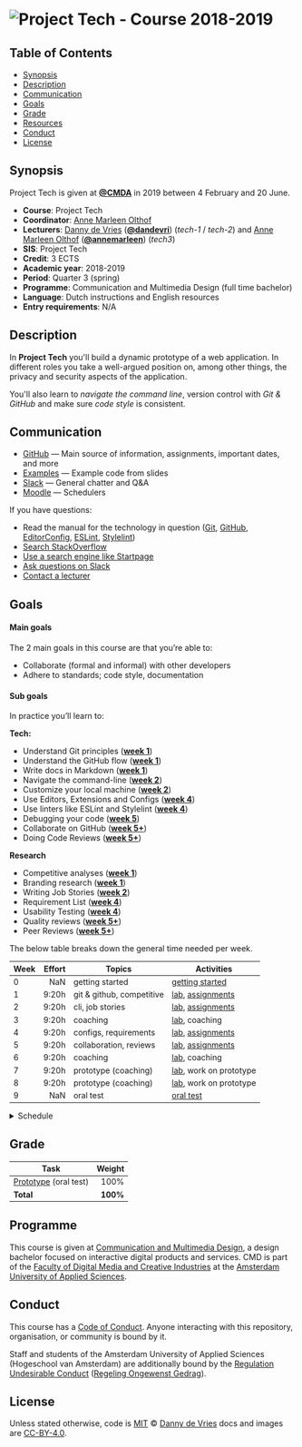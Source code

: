# ![Project Tech - Course 2018-2019][banner]

## Table of Contents

*   [Synopsis](#synopsis)
*   [Description](#description)
*   [Communication](#communication)
*   [Goals](#goals)
*   [Grade](#grade)
*   [Resources](/resources.md)
*   [Conduct](#conduct)
*   [License](#license)

## Synopsis

Project Tech is given at [**@CMDA**][cmda] in 2019 between
4 February and 20 June.

*   **Course**: Project Tech
*   **Coordinator**: [Anne Marleen Olthof][amgit]
*   **Lecturers**:
    [Danny de Vries][dangit] ([**@dandevri**][danweb]) (*tech-1* / *tech-2*) and
    [Anne Marleen Olthof][amgit] ([**@annemarleen**][amweb])
    (*tech3*)
*   **SIS**: Project Tech
*   **Credit**: 3 ECTS
*   **Academic year**: 2018-2019
*   **Period**: Quarter 3 (spring)
*   **Programme**: Communication and Multimedia Design (full time bachelor)
*   **Language**: Dutch instructions and English resources
*   **Entry requirements**: N/A

## Description

In **Project Tech** you'll build a dynamic prototype of a web application. In different roles you take a well-argued position on, among other things, the privacy and security aspects of the application.

You'll also learn to *navigate the command line*, version control with *Git & GitHub* and make sure *code style* is consistent.

## Communication

*   [GitHub][gh] — Main source of information, assignments, important dates,
    and more
*   [Examples][examples] — Example code from slides
*   [Slack][slack] — General chatter and Q&A
*   [Moodle][moodle] — Schedulers


If you have questions:

*   Read the manual for the technology in question
    ([Git](https://git-scm.com/docs),
    [GitHub](https://guides.github.com),
    [EditorConfig](https://editorconfig.org/),
    [ESLint](https://eslint.org/),
    [Stylelint](https://github.com/stylelint/stylelint))
*   [Search StackOverflow][stackoverflow]
*   [Use a search engine like Startpage][startpage]
*   [Ask questions on Slack][slack]
*   [Contact a lecturer][synopsis]

## Goals

#### Main goals

The 2 main goals in this course are that you’re able to:

*   Collaborate (formal and informal) with other developers
*   Adhere to standards; code style, documentation

#### Sub goals

In practice you’ll learn to:

**Tech:**

* <a name="subgoal-1"></a>
    Understand Git principles ([**week 1**][w1])
*  <a name="subgoal-2"></a>
    Understand the GitHub flow ([**week 1**][w1])
* <a name="subgoal-3"></a>
    Write docs in Markdown ([**week 1**][w2])
* <a name="subgoal-4"></a>
    Navigate the command-line ([**week 2**][w2])
* <a name="subgoal-5"></a>
    Customize your local machine ([**week 2**][w2])
* <a name="subgoal-6"></a>
    Use Editors, Extensions and Configs  ([**week 4**][w4])
* <a name="subgoal-7"></a>
    Use linters like ESLint and Stylelint ([**week 4**][w4])
* <a name="subgoal-8"></a>
    Debugging your code ([**week 5**][w5])
* <a name="subgoal-9"></a>
    Collaborate on GitHub ([**week 5+**][w5])
* <a name="subgoal-10"></a>
    Doing Code Reviews ([**week 5+**][w5])

**Research**
* <a name="subgoal-1"></a>
    Competitive analyses ([**week 1**][w1])
*  <a name="subgoal-2"></a>
    Branding research ([**week 1**][w1])
*  <a name="subgoal-3"></a>
    Writing Job Stories ([**week 2**][w2])
*  <a name="subgoal-3"></a>
    Requirement List ([**week 4**][w4])
*  <a name="subgoal-3"></a>
    Usability Testing ([**week 4**][w4])
*  <a name="subgoal-3"></a>
    Quality reviews ([**week 5+**][w5])
*  <a name="subgoal-3"></a>
    Peer Reviews ([**week 5+**][w5])


The below table breaks down the general time needed per week.

| Week | Effort | Topics                      | Activities                         |
| ---- | -----: | ----------------------------| ----------------                   |
| 0    |  NaN   | getting started             | [getting started][gs]              |
| 1    |  9:20h | git & github, competitive   | [lab][w1lab], [assignments][w1a]   |
| 2    |  9:20h | cli, job stories            | [lab][w2lab], [assignments][w2a]   |
| 3    |  9:20h | coaching                    | [lab][w3lab], coaching             |
| 4    |  9:20h | configs, requirements       | [lab][w4lab], [assignments][w4a]   |
| 5    |  9:20h | collaboration, reviews      | [lab][w5lab], [assignments][w5a]   |
| 6    |  9:20h | coaching                    | [lab][w6lab], coaching             |
| 7    |  9:20h | prototype (coaching)        | [lab][w7lab], work on prototype    |
| 8    |  9:20h | prototype (coaching)        | [lab][w8lab], work on prototype    |
| 9    |  NaN   | oral test                   | [oral test][grading]               |

<details>
    <summary>Schedule</summary>
    <img src="assets/schedule.jpg" alt="Block tech schedule overview">
</details>


## Grade

| Task                                |   Weight |
| ----------------------------------  | -------: |
| [Prototype][grading] (oral test)  |      100% |
| **Total**                           | **100%** |

## Programme

This course is given at [Communication and Multimedia Design][bachelor], a
design bachelor focused on interactive digital products and services.  CMD is
part of the [Faculty of Digital Media and Creative Industries][faculty] at the
[Amsterdam University of Applied Sciences][university].

## Conduct

This course has a [Code of Conduct][coc].  Anyone interacting with this
repository, organisation, or community is bound by it.

Staff and students of the Amsterdam University of Applied Sciences (Hogeschool
van Amsterdam) are additionally bound by the [Regulation Undesirable
Conduct][ruc] ([Regeling Ongewenst Gedrag][rog]).


## License

Unless stated otherwise, code is [MIT][] © [Danny de Vries][author]
docs and images are [CC-BY-4.0][].

[banner]: https://cmda-bt.github.io/pt-course-18-19/assets/banner.svg
[cmda]: https://github.com/cmda
[dangit]: https://github.com/dandevri
[danweb]: https://github.com/dandevri
[amgit]: https://github.com/annemarleen
[amweb]: https://github.com/annemarleen

[gh]: https://github.com/cmda-be/course-18-19
[examples]: /examples
[slack]: https://cmda-tech.slack.com/
[moodle]: https://moodle.cmd.hva.nl/course/view.php?id=431
[examples]: examples
[stackoverflow]: https://stackoverflow.com
[startpage]: https://www.startpage.com/
[synopsis]: #synopsis
[gs]: getting-started.md

[w1]: week-1.md
[w2]: week-2.md
[w3]: week-3.md
[w4]: week-4.md
[w5]: week-5.md

[w1lab]: week-1.md
[w2lab]: week-2.md
[w3lab]: week-3.md
[w4lab]: week-4.md
[w5lab]: week-5.md
[w6lab]: week-6.md
[w7lab]: week-7.md
[w8lab]: week-8.md

[w1a]: week-1#assignments.md
[w2a]: week-2#assignments.md
[w3a]: week-3#assignments.md
[w4a]: week-4#assignments.md
[w5a]: week-5#assignments.md
[w6a]: week-6#assignments.md
[w7a]: week-7#assignments.md
[w8a]: week-8#assignments.md

[grading]: grading.md
[bachelor]: https://www.cmd-amsterdam.nl/english/
[faculty]: https://www.amsterdamuas.com/faculty/fdmci/faculty-of-digital-media-and-creative-industries.html
[university]: https://www.amsterdamuas.com
[coc]: code-of-conduct.md
[ruc]: https://www.amsterdamuas.com/practical-matters/algemeen/hva-breed/juridische-zaken/legal-affairs/regulation-undesirable-conduct/regulation-undesirable-conduct.html#anker-3-complaints-authority
[rog]: https://www.hva.nl/praktisch/algemeen/hva-breed/juridische-zaken/loket-beroep-bezwaar-en-klacht/regeling-ongewenst-gedrag/regeling-ongewenst-gedrag.html?origin=gbS4rg%2FDTZuxQ6lGVF%2BN1A
[author]: https://dandevri.es
[mit]: license.md#code
[cc-by-4.0]: license.md#documentation-and-images
